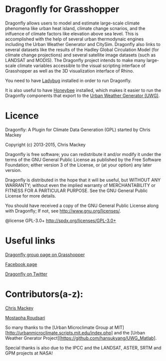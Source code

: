 
Dragonfly for Grasshopper
========================================
Dragonfly allows users to model and estimate large-scale climate phenomena like urban heat island, climate change scnarios, and the inlfuence of climate factors like elevation above sea level.  This is accomplished with the help of several urban thermodynaic engines including the Urban Weather Generator and CitySim.  Dragonfly also links to several datasets like the results of the Hadley Global Circulation Model (for climate change projections) and several satellite image datasets (such as LANDSAT and MODIS).  The Dragonfly project intends to make many large-scale climate variables accessible to the visual scripting interface of Grasshopper as well as the 3D visualization interface of Rhino.

You need to have [Ladybug](https://github.com/mostaphaRoudsari/Ladybug) installed in order to run Dragonfly.

It is also useful to have [Honeybee](https://github.com/mostaphaRoudsari/Honeybee) installed, which makes it easier to run the Dragonfly components that export to the [Urban Weather Generator (UWG)](https://github.com/hansukyang/UWG_Matlab).


Licence
========================================
Dragonfly: A Plugin for Climate Data Generation (GPL) started by Chris Mackey

Copyright (c) 2013-2015, Chris Mackey

Dragonfly is free software; you can redistribute it and/or modify it under the terms of the GNU General Public License as published by the Free Software Foundation; either version 3 of the License, or (at your option) any later version.

Dragonfly is distributed in the hope that it will be useful, but WITHOUT ANY WARRANTY; without even the implied warranty of MERCHANTABILITY or FITNESS FOR A PARTICULAR PURPOSE. See the GNU General Public License for more details.

You should have received a copy of the GNU General Public License along with Dragonfly; If not, see <http://www.gnu.org/licenses/>.

@license GPL-3.0+ <http://spdx.org/licenses/GPL-3.0+>


Useful links
========================================
[Dragonfly group page on Grasshopper](http://www.grasshopper3d.com/group/ladybug)

[Facebook page](https://www.facebook.com/LadyBugforGrasshopper)

[Dragonfly on Twitter](https://www.twitter.com/ladybug_tool)


Contributors(a-z):
========================================

[Chris Mackey](https://github.com/chriswmackey)

[Mostapha Roudsari](https://github.com/mostapharoudsari)


So many thanks to the [Urban Microclimate Group at MIT][http://urbanmicroclimate.scripts.mit.edu/index.php] and the [Urban Weather Gnerator Project][https://github.com/hansukyang/UWG_Matlab].

Special thanks is also due to the IPCC and the LANDSAT, ASTER, SRTM and GPM projects at NASA!
